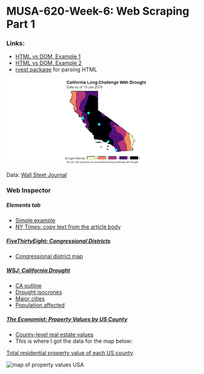 # MUSA-620-Week-6: Web Scraping Part 1

### Links:
* [HTML vs DOM, Example 1](https://blueshift.io/selectors2.html)
* [HTML vs DOM, Example 2](https://blueshift.io/selectors2.html)
* [rvest package](https://cran.r-project.org/web/packages/rvest/rvest.pdf) for parsing HTML

![California drought](https://github.com/MUSA-620-Spring-2018/MUSA-620-Week-6/blob/master/save-california-drought.png)

Data: [Wall Steet Journal](http://graphics.wsj.com/californias-long-challenge-with-drought/)

### Web Inspector

##### Elements tab
* [Simple example](https://blueshift.io/selectors2.html)
* [NY Times: copy text from the article body](https://www.nytimes.com/2016/08/23/upshot/50-years-of-electoral-college-maps-how-the-us-turned-red-and-blue.html)

##### [FiveThirtyEight: Congressional Districts](https://projects.fivethirtyeight.com/redistricting-maps/)
* [Congressional district map](https://projects.fivethirtyeight.com/redistricting-maps/US-current.topo.json)

##### [WSJ: California Drought](http://graphics.wsj.com/californias-long-challenge-with-drought/)
* [CA outline](http://graphics.wsj.com/californias-long-challenge-with-drought/data/shared/california.topo.json)
* [Drought isocrones](http://graphics.wsj.com/californias-long-challenge-with-drought/data/drought/drought.ca.topo.json)
* [Major cities](http://graphics.wsj.com/californias-long-challenge-with-drought/data/shared/major_cities.topo.json)
* [Population affected](http://graphics.wsj.com/californias-long-challenge-with-drought/data/drought/population-affected.csv)

##### [The Economist: Property Values by US County](https://www.economist.com/blogs/graphicdetail/2015/04/daily-chart-2)
* [County-level real estate values](https://infographics.economist.com/2015/ASBTest/Land/js/countyData.js?__sbCache=0.26521743179319657)
* This is where I got the data for the map below:

[Total residential property value of each US county](http://metrocosm.com/the-housing-value-of-every-county-in-the-u-s/)

![map of property values USA](http://i0.wp.com/metrocosm.com/wp-content/uploads/2015/10/cartogram-property-values.gif)
